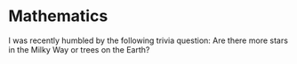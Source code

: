 # Mathematics

I was recently humbled by the following trivia question: Are there more stars in the Milky Way or trees on the Earth?

<!--

* Numbers are a mnemonic system

* Mathematics is a language.  Language is also a mnemonic system...

* Number sense and daily numeric manipulation is best taught through games (K-3?)


* Premature abstraction (false dichotomy: Abstract vs concrete; "give a fucking example")

Unexpected places to start or go:
  - Fumiko / Projective Geometry
  - Economics


  - Proofs
    * Lore of Calculus - https://youtu.be/5M2RWtD4EzI?si=QZpNXEt3JwbKHJkl  

 

-->
